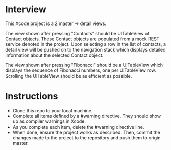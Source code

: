 # Interview
This Xcode project is a 2 master -> detail views. 

The view shown after pressing "Contacts" should be UITableView of Contact objects. These Contact objects are populated from a mock REST service denoted in the project. Upon selecting a row in the list of contacts, a detail view will be pushed on to the navigation stack which displays detailed information about the selected Contact object.

The view shown after pressing "Fibonacci" should be a UITableView which displays the sequence of Fibonacci numbers, one per UITableView row. Scrolling the UITableView should be as efficient as possible.


# Instructions
- Clone this repo to your local machine.
- Complete all items defined by a #warning directive. They should show up as compiler warnings in Xcode.
- As you complete each item, delete the #warning directive line.
- When done, ensure the project works as described. Then, commit the changes made to the project to the repository and push them to origin master.
